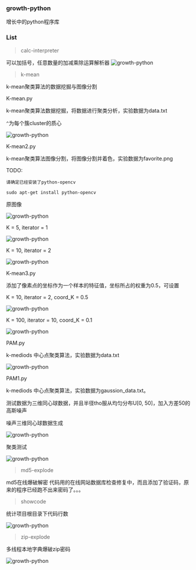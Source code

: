 ### growth-python
增长中的python程序库

### List
> calc-interpreter

可以加括号，任意数量的加减乘除运算解析器
![growth-python](https://github.com/v4if/growth-python/raw/master/calc-interpreter/2016-10-23-143524.png)

> k-mean

k-mean聚类算法的数据挖掘与图像分割

K-mean.py 

k-mean聚类算法数据挖掘，将数据进行聚类分析，实验数据为data.txt

`^`为每个簇cluster的质心

![growth-python](https://github.com/v4if/growth-python/raw/master/k-mean/testout/2016-10-25-220155.png)

K-mean2.py

k-mean聚类算法图像分割，将图像分割并着色，实验数据为favorite.png

TODO:

    请确定已经安装了python-opencv

    sudo apt-get install python-opencv 

原图像

![growth-python](https://github.com/v4if/growth-python/raw/master/k-mean/testout/2016-10-25-131937.png)

K = 5, iterator = 1

![growth-python](https://github.com/v4if/growth-python/raw/master/k-mean/testout/2016-10-24-212419_5-1.png)

K = 10, iterator = 2

![growth-python](https://github.com/v4if/growth-python/raw/master/k-mean/testout/2016-10-25-142024_10-2.png)

K-mean3.py

添加了像素点的坐标作为一个样本的特征值，坐标所占的权重为0.5，可设置

K = 10, iterator = 2, coord_K = 0.5

![growth-python](https://github.com/v4if/growth-python/raw/master/k-mean/testout/2016-10-25-131556_C10-5.png)

K = 100, iterator = 10, coord_K = 0.1

![growth-python](https://github.com/v4if/growth-python/raw/master/k-mean/testout/2016-10-25-134935_C100-10.png)

PAM.py

k-mediods 中心点聚类算法，实验数据为data.txt

![growth-python](https://github.com/v4if/growth-python/raw/master/k-mean/testout/2016-10-30-174215.png)

PAM1.py

k-mediods 中心点聚类算法，实验数据为gaussion_data.txt。

测试数据为三维同心球数据，并且半径tho服从均匀分布U[0, 50]，加入方差50的高斯噪声

噪声三维同心球数据生成

![growth-python](https://github.com/v4if/growth-python/raw/master/k-mean/testout/2016-10-30-174940.png)

聚类测试

![growth-python](https://github.com/v4if/growth-python/raw/master/k-mean/testout/2016-10-30-174136.png)


> md5-explode

md5在线爆破解密
代码用的在线网站数据库检查修复中，而且添加了验证码，原来的程序已经跑不出来密码了。。。

> showcode

统计项目根目录下代码行数

![growth-python](https://github.com/v4if/growth-python/raw/master/showcode/2016-10-23-144952.png)

> zip-explode

多线程本地字典爆破zip密码

![growth-python](https://github.com/v4if/growth-python/raw/master/zip-explode/2016-10-23-150234.png)

